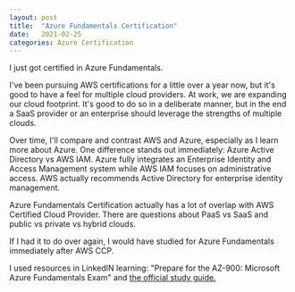 ```yaml
---
layout: post
title:  "Azure Fundamentals Certification"
date:   2021-02-25
categories: Azure Certification
---
```


I just got certified in Azure Fundamentals.

I've been pursuing AWS certifications for a little over a year now, but it's
good to have a feel for multiple cloud providers. At work, we are expanding our 
cloud footprint. It's good to do so in a deliberate manner, but in the end 
a SaaS provider or an enterprise should leverage the strengths of multiple 
clouds.

Over time, I'll compare and contrast AWS and Azure, especially as I
learn more about Azure. One difference stands out immediately: Azure 
Active Directory vs AWS IAM. Azure fully integrates an Enterprise Identity and
Access Management system while AWS IAM focuses on administrative access. AWS 
actually recommends Active Directory for enterprise identity management.

Azure Fundamentals Certification actually has a lot of overlap with AWS 
Certified Cloud Provider. There are questions about PaaS vs SaaS and public
vs private vs hybrid clouds. 

If I had it to do over again, I would have studied for Azure 
Fundamentals immediately after AWS CCP.

I used resources in LinkedIN learning: 
"Prepare for the AZ-900: Microsoft Azure Fundamentals Exam" and [the 
official study guide.]("https://www.amazon.com/dp/B08F5XLC3D?ref_=cm_sw_r_kb_dp_59H8XFMH32T7ZAXGE2ZN&tag=kpembed-20&linkCode=kpe")




